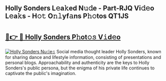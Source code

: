 ## Holly Sonders L𝚎a𝚔ed N𝚞𝚍e - Part-RJQ Vi𝚍𝚎o L𝚎a𝚔s - H𝚘𝚝 O𝚗𝚕yf𝚊ns P𝚑𝚘tos QT1JS

# <h2><a href="http://kf0li07.oniu.top/?m=Holly+Sonders">🔗👉 🔴 Holly Sonders P𝚑ot𝚘𝚜 V𝚒d𝚎o</a></h2>

[![Holly Sonders Nu𝚍e𝚜](https://i.imgur.com/0qMVB7G.gif)](http://kf0li07.oniu.top/?m=Holly+Sonders)
Social media thought leader Holly Sonders, known for sharing dance and lifestyle information, consisting of presentations and personal blogs. Approachability and authenticity are the keys to Holly Sonders's public persona, but the enigma of his private life continues to captivate the public's imagination.  

